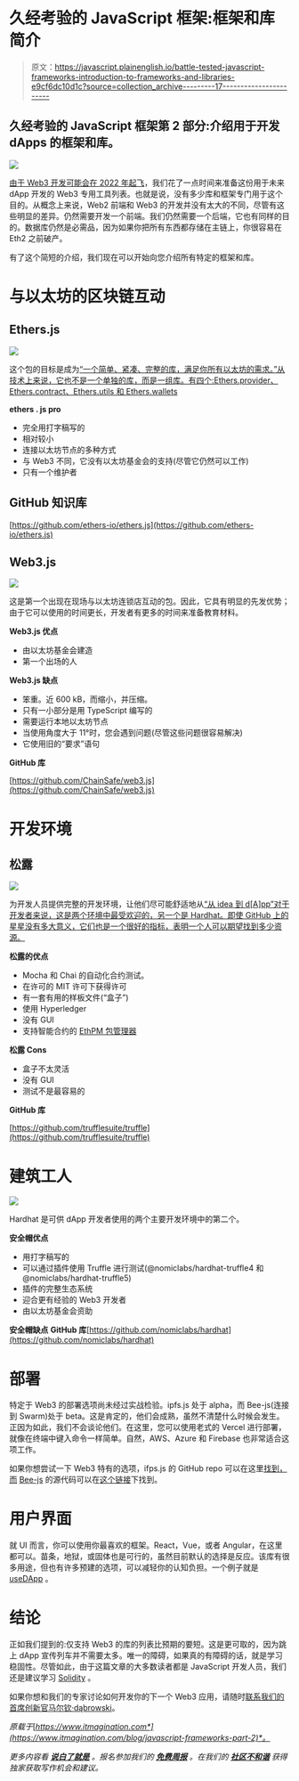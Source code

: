 # 久经考验的 JavaScript 框架:框架和库简介

> 原文：<https://javascript.plainenglish.io/battle-tested-javascript-frameworks-introduction-to-frameworks-and-libraries-e9cf6dc10d1c?source=collection_archive---------17----------------------->

## 久经考验的 JavaScript 框架第 2 部分:介绍用于开发 dApps 的框架和库。

![](img/43f704b1a4f32c7e40ef067be0c6b94e.png)

[由于 Web3 开发可能会在 2022 年起飞](https://www.itmagination.com/blog/4-tech-trends-for-2022)，我们花了一点时间来准备这份用于未来 dApp 开发的 Web3 专用工具列表。也就是说，没有多少库和框架专门用于这个目的。从概念上来说，Web2 前端和 Web3 的开发并没有太大的不同，尽管有这些明显的差异。仍然需要开发一个前端。我们仍然需要一个后端，它也有同样的目的。数据库仍然是必需品，因为如果你把所有东西都存储在主链上，你很容易在 Eth2 之前破产。

有了这个简短的介绍，我们现在可以开始向您介绍所有特定的框架和库。

# 与以太坊的区块链互动

## Ethers.js

![](img/70763e8241b1cfc706d495c77858d565.png)

这个包的目标是成为[“一个简单、紧凑、完整的库，满足你所有以太坊的需求。”从技术上来说，它也不是一个单独的库，而是一组库。有四个:Ethers.provider、Ethers.contract、Ethers.utils 和 Ethers.wallets](https://ethers.org)

**ethers . js pro**

*   完全用打字稿写的
*   相对较小
*   连接以太坊节点的多种方式
*   与 Web3 不同，它没有以太坊基金会的支持(尽管它仍然可以工作)
*   只有一个维护者

## GitHub 知识库

[https://github.com/ethers-io/ethers.js](https://github.com/ethers-io/ethers.js)

## Web3.js

![](img/297aa7bc69abbd2cfe15b5f2a3c4f5a9.png)

这是第一个出现在现场与以太坊连锁店互动的包。因此，它具有明显的先发优势；由于它可以使用的时间更长，开发者有更多的时间来准备教育材料。

**Web3.js 优点**

*   由以太坊基金会建造
*   第一个出场的人

**Web3.js 缺点**

*   笨重。近 600 kB，而缩小，并压缩。
*   只有一小部分是用 TypeScript 编写的
*   需要运行本地以太坊节点
*   当使用角度大于 11°时，您会遇到问题(尽管这些问题很容易解决)
*   它使用旧的“要求”语句

**GitHub 库**

[https://github.com/ChainSafe/web3.js](https://github.com/ChainSafe/web3.js)

# 开发环境

## 松露

![](img/8eb938c4396a5a87549c9d850166247c.png)

为开发人员提供完整的开发环境，让他们尽可能舒适地从[“从 idea 到 d[A]pp”对于开发者来说，这是两个环境中最受欢迎的，另一个是 Hardhat。即使 GitHub 上的星星没有多大意义，它们也是一个很好的指标，表明一个人可以期望找到多少资源。](https://trufflesuite.com/)

**松露的优点**

*   Mocha 和 Chai 的自动化合约测试。
*   在许可的 MIT 许可下获得许可
*   有一套有用的样板文件(“盒子”)
*   使用 Hyperledger
*   没有 GUI
*   支持智能合约的 [EthPM 包管理器](https://www.ethpm.com/)

**松露 Cons**

*   盒子不太灵活
*   没有 GUI
*   测试不是最容易的

**GitHub 库**

[https://github.com/trufflesuite/truffle](https://github.com/trufflesuite/truffle)

# 建筑工人

![](img/98f0fa8e8b7a35883dc70400c3d17ca1.png)

Hardhat 是可供 dApp 开发者使用的两个主要开发环境中的第二个。

**安全帽优点**

*   用打字稿写的
*   可以通过插件使用 Truffle 进行测试(@nomiclabs/hardhat-truffle4 和@nomiclabs/hardhat-truffle5)
*   插件的完整生态系统
*   迎合更有经验的 Web3 开发者
*   由以太坊基金会资助

**安全帽缺点** **GitHub 库**[https://github.com/nomiclabs/hardhat](https://github.com/nomiclabs/hardhat)

# 部署

特定于 Web3 的部署选项尚未经过实战检验。ipfs.js 处于 alpha，而 Bee-js(连接到 Swarm)处于 beta。这是肯定的，他们会成熟，虽然不清楚什么时候会发生。正因为如此，我们不会谈论他们。在这里，您可以使用老式的 Vercel 进行部署，就像在终端中键入命令一样简单。自然，AWS、Azure 和 Firebase 也非常适合这项工作。

如果你想尝试一下 Web3 特有的选项，ifps.js 的 GitHub repo 可以在这里[找到，而](https://github.com/ipfs/js-ipfs) [Bee-js](https://github.com/ethersphere/bee-js) 的源代码可以在[这个链接](https://github.com/ethersphere/bee-js)下找到。

# 用户界面

就 UI 而言，你可以使用你最喜欢的框架。React，Vue，或者 Angular，在这里都可以。苗条，地狱，或固体也是可行的，虽然目前默认的选择是反应。该库有很多用途，但也有许多预建的选项，可以减轻你的认知负担。一个例子就是 [useDApp](https://usedapp.io/) 。

# 结论

正如我们提到的:仅支持 Web3 的库的列表比预期的要短。这是更可取的，因为跳上 dApp 宣传列车并不需要太多。唯一的障碍，如果真的有障碍的话，就是学习稳固性。尽管如此，由于这篇文章的大多数读者都是 JavaScript 开发人员，我们还是建议学习 [Solidity](https://soliditylang.org/) 。

如果你想和我们的专家讨论如何开发你的下一个 Web3 应用，请随时[联系我们的首席创新官马尔钦·dąbrowski](https://www.linkedin.com/in/marcin-dabrowski-itm/)。

*原载于*[*https://www.itmagination.com*](https://www.itmagination.com/blog/javascript-frameworks-part-2)*。*

*更多内容看* [***说白了就是***](http://plainenglish.io/) *。报名参加我们的* [***免费周报***](http://newsletter.plainenglish.io/) *。在我们的* [***社区不和谐***](https://discord.gg/GtDtUAvyhW) *获得独家获取写作机会和建议。*